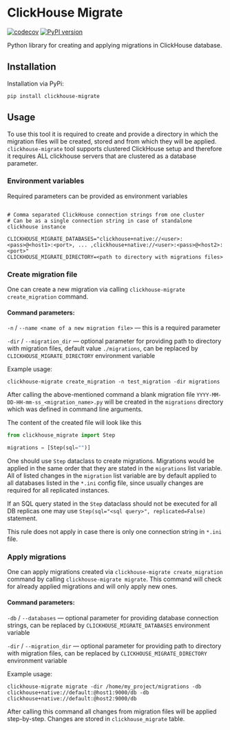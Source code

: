 # ClickHouse Migrate
[![codecov](https://codecov.io/gh/trushad0w/clickhouse-migrate/branch/master/graph/badge.svg?token=WSTIR7MOHG)](https://codecov.io/gh/trushad0w/clickhouse-migrate)
[![PyPI version](https://badge.fury.io/py/clickhouse-migrate.svg)](https://badge.fury.io/py/clickhouse-migrate)


Python library for creating and applying migrations in ClickHouse database.

## Installation

Installation via PyPi:
```shell
pip install clickhouse-migrate
```

## Usage

To use this tool it is required to create and provide a directory in which the migration files will be created,
stored and from which they will be applied.
`clickhouse-migrate` tool supports clustered ClickHouse setup and therefore it requires ALL clickhouse servers that are clustered as a database parameter.


### Environment variables

Required parameters can be provided as environment variables

```shell

# Comma separated ClickHouse connection strings from one cluster
# Can be as a single connection string in case of standalone clickhouse instance

CLICKHOUSE_MIGRATE_DATABASES="clickhouse+native://<user>:<pass>@<host1>:<port>, ... ,clickhouse+native://<user>:<pass>@<host2>:<port>"
CLICKHOUSE_MIGRATE_DIRECTORY=<path to directory with migrations files>

```


### Create migration file

One can create a new migration via calling `clickhouse-migrate create_migration` command.

#### Command parameters:

`-n` / `--name <name of a new migration file>` — this is a required parameter

`-dir` / `--migration_dir` — optional parameter for providing path to directory with migration files, default value `./migrations`,
can be replaced by `CLICKHOUSE_MIGRATE_DIRECTORY` environment variable

Example usage:
```shell
clickhouse-migrate create_migration -n test_migration -dir migrations
```

After calling the above-mentioned command a blank migration file `YYYY-MM-DD-HH-mm-ss_<migration_name>.py`
will be created in the `migrations` directory which was defined in command line arguments.

The content of the created file will look like this
```python
from clickhouse_migrate import Step

migrations = [Step(sql="")]
```
One should use `Step` dataclass to create migrations. Migrations would be applied in the same order that they are stated in the `migrations` list variable.
All of listed changes in the `migration` list variable are by default applied to all databases listed in the `*.ini` config file, since usually changes are required for all replicated instances.

If an SQL query stated in the `Step` dataclass should not be executed for all DB replicas one may use `Step(sql="<sql query>", replicated=False)` statement.

This rule does not apply in case there is only one connection string in `*.ini` file.

### Apply migrations

One can apply migrations created via `clickhouse-migrate create_migration` command by calling `clickhouse-migrate migrate`.
This command will check for already applied migrations and will only apply new ones.

#### Command parameters:

`-db` / `--databases` — optional parameter for providing database connection strings,
can be replaced by `CLICKHOUSE_MIGRATE_DATABASES` environment variable

`-dir` / `--migration_dir` — optional parameter for providing path to directory with migration files,
can be replaced by `CLICKHOUSE_MIGRATE_DIRECTORY` environment variable

Example usage:

```shell
clickhouse-migrate migrate -dir /home/my_project/migrations -db clickhouse+native://default:@host1:9000/db -db clickhouse+native://default:@host2:9000/db
```

After calling this command all changes from migration files will be applied step-by-step. Changes are stored in `clickhouse_migrate` table.
